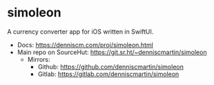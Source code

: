 
# simoleon

A currency converter app for iOS written in SwiftUI.

-   Docs: <https://denniscm.com/proj/simoleon.html>
-   Main repo on SourceHut: <https://git.sr.ht/~denniscmartin/simoleon>
    -   Mirrors:
        -   Github: <https://github.com/denniscmartin/simoleon>
        -   Gitlab: <https://gitlab.com/denniscmartin/simoleon>

